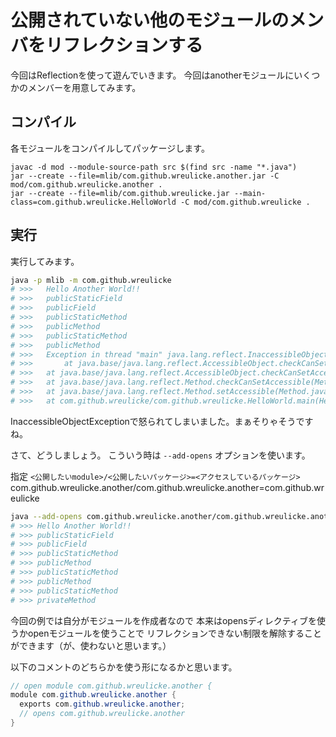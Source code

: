 # 公開されていない他のモジュールのメンバをリフレクションする

今回はReflectionを使って遊んでいきます。
今回はanotherモジュールにいくつかのメンバーを用意してみます。

## コンパイル

各モジュールをコンパイルしてパッケージします。

```
javac -d mod --module-source-path src $(find src -name "*.java")
jar --create --file=mlib/com.github.wreulicke.another.jar -C mod/com.github.wreulicke.another .
jar --create --file=mlib/com.github.wreulicke.jar --main-class=com.github.wreulicke.HelloWorld -C mod/com.github.wreulicke .
```

## 実行

実行してみます。

```bash
java -p mlib -m com.github.wreulicke
# >>>	Hello Another World!!
# >>>	publicStaticField
# >>>	publicField
# >>>	publicStaticMethod
# >>>	publicMethod
# >>>	publicStaticMethod
# >>>	publicMethod
# >>>	Exception in thread "main" java.lang.reflect.InaccessibleObjectException: Unable to make private static java.lang.String com.github.wreulicke.another.AnotherWorld.privateStaticMethod() accessible: # >>>	module com.github.wreulicke.another does not "opens com.github.wreulicke.another" to module com.github.wreulicke
# >>>		at java.base/java.lang.reflect.AccessibleObject.checkCanSetAccessible(AccessibleObject.java:337)
# >>>   at java.base/java.lang.reflect.AccessibleObject.checkCanSetAccessible(AccessibleObject.java:281)
# >>>   at java.base/java.lang.reflect.Method.checkCanSetAccessible(Method.java:198)
# >>>   at java.base/java.lang.reflect.Method.setAccessible(Method.java:192)
# >>>   at com.github.wreulicke/com.github.wreulicke.HelloWorld.main(HelloWorld.
```

InaccessibleObjectExceptionで怒られてしまいました。まぁそりゃそうですね。

さて、どうしましょう。
こういう時は `--add-opens` オプションを使います。

指定
`<公開したいmodule>/<公開したいパッケージ>=<アクセスしているパッケージ>`
com.github.wreulicke.another/com.github.wreulicke.another=com.github.wreulicke

```bash
java --add-opens com.github.wreulicke.another/com.github.wreulicke.another=com.github.wreulicke -p mod -m com.github.wreulicke/com.github.wreulicke.HelloWorld
# >>> Hello Another World!!
# >>> publicStaticField
# >>> publicField
# >>> publicStaticMethod
# >>> publicMethod
# >>> publicStaticMethod
# >>> publicMethod
# >>> publicStaticMethod
# >>> privateMethod
```

今回の例では自分がモジュールを作成者なので
本来はopensディレクティブを使うかopenモジュールを使うことで
リフレクションできない制限を解除することができます（が、使わないと思います。）

以下のコメントのどちらかを使う形になるかと思います。

```java
// open module com.github.wreulicke.another {
module com.github.wreulicke.another {
  exports com.github.wreulicke.another;
  // opens com.github.wreulicke.another
}
```
